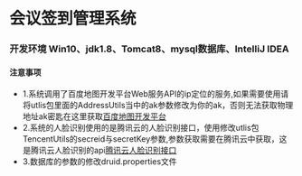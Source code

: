 #                                                    会议签到管理系统

 
### 开发环境 Win10、jdk1.8、Tomcat8、mysql数据库、IntelliJ IDEA



#### 注意事项
* 1.系统调用了百度地图开发平台Web服务API的ip定位的服务,如果需要使用请将utlis包里面的AddressUtils当中的ak参数修改为你的ak，否则无法获取物理地址ak密匙在这里获取[百度地图开发平台](http://lbsyun.baidu.com/index.php?title=webapi)
* 2.系统的人脸识别使用的是腾讯云的人脸识别接口，使用修改utlis包TencentUtils的secreid与secretKey参数,参数获取需要在腾讯云中获取，这是腾讯云人脸识别的api[腾讯云人脸识别接口](https://cloud.tencent.com/document/product/867/32770)
* 3.数据库的参数的修改druid.properties文件
